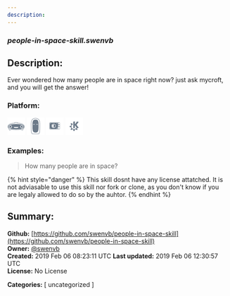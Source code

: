 ```yaml
---
description: 
---
```


### _people-in-space-skill.swenvb_  
## Description:  
Ever wondered how many people are in space right now? just ask mycroft, and you will get the answer!  
  
  
### Platform:  
 ![Mark I](../.gitbook/assets/mark-1-icon.png)  ![Mark II](../.gitbook/assets/mark-2-icon.png)  ![Picroft](../.gitbook/assets/picroft-icon.png)  ![plasmoid](../.gitbook/assets/kde.png)   
### Examples:  
> How many people are in space?  
  
{% hint style="danger" %}
This skill dosnt have any license attatched. It is not adviasable to use this skill nor fork or clone, as you don't know if you are legaly allowed to do so by the auhtor.
{% endhint %}
  
## Summary:  
**Github:** [https://github.com/swenvb/people-in-space-skill](https://github.com/swenvb/people-in-space-skill)  
**Owner:** [@swenvb](https://github.com/swenvb)  
**Created:** 2019 Feb 06 08:23:11 UTC  **Last updated:** 2019 Feb 06 12:30:57 UTC  
**License:** No License  
  
**Categories:** [ uncategorized ]   
